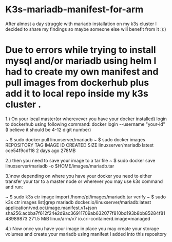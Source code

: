 # K3s-mariadb-manifest-for-arm
After almost a day struggle with mariadb installation on my k3s cluster I decided to share my findings so maybe someone else will benefit from it :):)


# Due to errors while trying to install mysql and/or mariadb using helm I had to create my own manifest and pull images from dockerhub plus add it to local repo inside my k3s cluster .

1.) On your local master(or wherevever you have your docker installed) login to dockerhub using following command:
docker login --username "your-id" (I believe it should be 4-12 digit number)

~ $ sudo docker pull linuxserver/mariadb
~ $ sudo docker images
REPOSITORY            TAG                 IMAGE ID            CREATED             SIZE
linuxserver/mariadb   latest              cce54f9cdf18        2 days ago          278MB

2.) then you need to save your image to a tar file
~ $ sudo docker save linuxserver/mariadb -o $HOME/images/mariadb.tar


3.)now depending on where you have your docker you need to either transfer your tar to a master node or wherever you may use k3s command and run:


~ $ sudo k3s ctr image import /home/pi/images/mariadb.tar
verify
~ $ sudo k3s ctr images list|grep mariadb
docker.io/linuxserver/mariadb:latest                                                                             application/vnd.oci.image.manifest.v1+json                sha256:acbba7f612f24e2d9ac36911709ab632077f810bd193b8bb85284f8148989873 271.5 MiB linux/arm/v7                                                                                          io.cri-containerd.image=managed


4.) Now once you have your image in place you may create your storage volumes and create your mariadb using manifest I added into this repository
